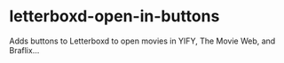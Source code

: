 # letterboxd-open-in-buttons
Adds buttons to Letterboxd to open movies in YIFY, The Movie Web, and Braflix...


